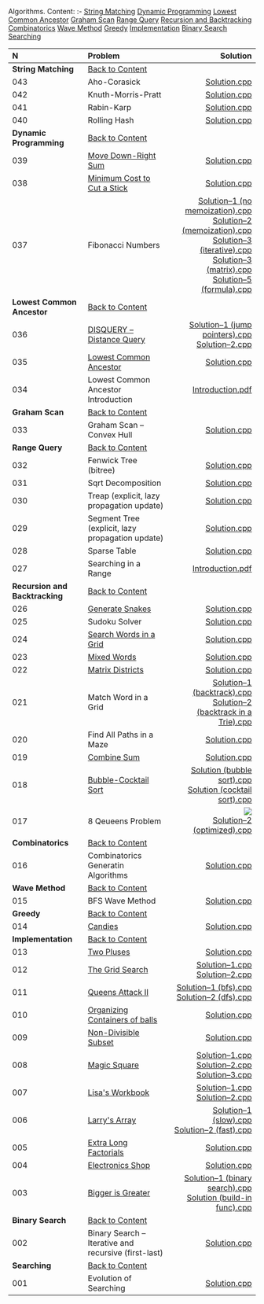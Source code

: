 [<a name="content">Algorithms. Content:</a>](#content)
:-
[String Matching](#str-matching)
[Dynamic Programming](#dp)
[Lowest Common Ancestor](#lca)
[Graham Scan](#graham-scan)
[Range Query](#range-query)
[Recursion and Backtracking](#rec-and-backtracking)
[Combinatorics](#combinatorics)
[Wave Method](#wave-method)
[Greedy](#greedy)
[Implementation](#implementation)
[Binary Search](#binary-search)
[Searching](#searching)
  
N|Problem|Solution|
:-|:-|-:
<a name="str-matching">**String Matching**</a>|[Back to Content](#content)
043|Aho-Corasick|[Solution.cpp](https://github.com/andy489/Data_Structures_and_Algorithms/blob/master/3%20%E2%80%93%20Algorithms/String%20matching/Aho-Corasick.cpp)
042|Knuth-Morris-Pratt|[Solution.cpp](https://github.com/andy489/Data_Structures_and_Algorithms/blob/master/3%20%E2%80%93%20Algorithms/String%20matching/Knuth-Moris-Pratt%20(KMP).cpp)
041|Rabin-Karp|[Solution.cpp](https://github.com/andy489/Data_Structures_and_Algorithms/blob/master/3%20%E2%80%93%20Algorithms/String%20matching/Rabin-Karp.cpp)
040|Rolling Hash|[Solution.cpp](https://github.com/andy489/Data_Structures_and_Algorithms/blob/master/3%20%E2%80%93%20Algorithms/String%20matching/Rolling-Hash.cpp)
<a name="dp">**Dynamic Programming**</a>|[Back to Content](#content)
039|[Move Down-Right Sum](https://github.com/andy489/Data_Structures_and_Algorithms/blob/master/3%20%E2%80%93%20Algorithms/Dynamic%20programming/Move%20Down-Right%20Sum.pdf)|[Solution.cpp](https://github.com/andy489/Data_Structures_and_Algorithms/blob/master/3%20%E2%80%93%20Algorithms/Dynamic%20programming/Move%20Down-Right%20Sum.cpp)
038|[Minimum Cost to Cut a Stick](https://github.com/andy489/Data_Structures_and_Algorithms/blob/master/3%20%E2%80%93%20Algorithms/Dynamic%20programming/Minimum%20Cost%20to%20Cut%20a%20Stick.pdf)|[Solution.cpp](https://github.com/andy489/Data_Structures_and_Algorithms/blob/master/3%20%E2%80%93%20Algorithms/Dynamic%20programming/Minimum%20Cost%20to%20Cut%20a%20Stick.cpp)
037|Fibonacci Numbers|[Solution–1 (no memoization).cpp](https://github.com/andy489/Data_Structures_and_Algorithms/blob/master/3%20%E2%80%93%20Algorithms/Dynamic%20programming/Fibonacci%20number%E2%80%931%20(recursive%2C%20no%20memoization).cpp)<br>[Solution–2 (memoization).cpp](https://github.com/andy489/Data_Structures_and_Algorithms/blob/master/3%20%E2%80%93%20Algorithms/Dynamic%20programming/Fibonacci%20number%E2%80%932%20(recursive%2C%20memoization).cpp)<br>[Solution–3 (iterative).cpp](https://github.com/andy489/Data_Structures_and_Algorithms/blob/master/3%20%E2%80%93%20Algorithms/Dynamic%20programming/Fibonacci%20number%E2%80%933%20(iterative).cpp)<br>[Solution–3 (matrix).cpp](https://github.com/andy489/Data_Structures_and_Algorithms/blob/master/3%20%E2%80%93%20Algorithms/Dynamic%20programming/Fibonacci%20number%E2%80%934%20(matrix).cpp)<br>[Solution–5 (formula).cpp](https://github.com/andy489/Data_Structures_and_Algorithms/blob/master/3%20%E2%80%93%20Algorithms/Dynamic%20programming/Fibonacci%20number%E2%80%935%20(formula).cpp)
<a name="lca">**Lowest Common Ancestor**</a>|[Back to Content](#content)
036|[DISQUERY – Distance Query](https://github.com/andy489/Data_Structures_and_Algorithms/blob/master/3%20%E2%80%93%20Algorithms/Lowest%20common%20ancestor/DISQUERY%20%E2%80%93%20Distance%20Query.pdf)|[Solution–1 (jump pointers).cpp](https://github.com/andy489/Data_Structures_and_Algorithms/blob/master/3%20%E2%80%93%20Algorithms/Lowest%20common%20ancestor/DISQUERY%20%E2%80%93%20Distance%20Query%E2%80%931%20(jump%20pointers).cpp)<br>[Solution–2.cpp](https://github.com/andy489/Data_Structures_and_Algorithms/blob/master/3%20%E2%80%93%20Algorithms/Lowest%20common%20ancestor/DISQUERY%20%E2%80%93%20Distance%20Query%E2%80%932.cpp)
035|[Lowest Common Ancestor](https://github.com/andy489/Data_Structures_and_Algorithms/blob/master/3%20%E2%80%93%20Algorithms/Lowest%20common%20ancestor/LCA%20%E2%80%93%20Lowest%20Common%20Ancestor.pdf)|[Solution.cpp](https://github.com/andy489/Data_Structures_and_Algorithms/blob/master/3%20%E2%80%93%20Algorithms/Lowest%20common%20ancestor/LCA%20%E2%80%93%20Lowest%20Common%20Ancestor.cpp)
034|Lowest Common Ancestor Introduction|[Introduction.pdf](https://github.com/andy489/Data_Structures_and_Algorithms/blob/master/3%20%E2%80%93%20Algorithms/Lowest%20common%20ancestor/Lowest%20Common%20Ancestor%20(LCA)%20Algorithm.pdf)
<a name="graham-scan">**Graham Scan**</a>|[Back to Content](#content)
033|Graham Scan – Convex Hull|[Solution.cpp](https://github.com/andy489/Data_Structures_and_Algorithms/blob/master/3%20%E2%80%93%20Algorithms/Graham%20scan/Convex%20Hull%20%E2%80%93%20Graham%20scan.cpp)
<a name="range-query">**Range Query**</a>|[Back to Content](#content)
032|Fenwick Tree (bitree)|[Solution.cpp](https://github.com/andy489/Data_Structures_and_Algorithms/blob/master/3%20%E2%80%93%20Algorithms/Range%20Query/Fenwick%20Tree%20(bitree).cpp)
031|Sqrt Decomposition|[Solution.cpp](https://github.com/andy489/Data_Structures_and_Algorithms/blob/master/3%20%E2%80%93%20Algorithms/Range%20Query/Sqrt%20decomposition.cpp)
030|Treap (explicit, lazy propagation update)|[Solution.cpp](https://github.com/andy489/Data_Structures_and_Algorithms/blob/master/3%20%E2%80%93%20Algorithms/Range%20Query/Treap%20(explicit%2C%20lazy%20prop%20update).cpp)
029|Segment Tree (explicit, lazy propagation update)|[Solution.cpp](https://github.com/andy489/Data_Structures_and_Algorithms/blob/master/3%20%E2%80%93%20Algorithms/Range%20Query/Segment%20Tree%20(explicit%2C%20lazy%20prop%20update).cpp)
028|Sparse Table|[Solution.cpp](https://github.com/andy489/Data_Structures_and_Algorithms/blob/master/3%20%E2%80%93%20Algorithms/Range%20Query/Sparse%20table.cpp)
027|Searching in a Range|[Introduction.pdf](https://github.com/andy489/Data_Structures_and_Algorithms/blob/master/3%20%E2%80%93%20Algorithms/Range%20Query/Range%20Searching.pdf)
<a name="rec-and-backtracking">**Recursion and Backtracking**</a>|[Back to Content](#content)
026|[Generate Snakes](https://github.com/andy489/Data_Structures_and_Algorithms/blob/master/3%20%E2%80%93%20Algorithms/Recursion%20and%20Backtracking/Generate%20snakes/Generate%20snakes.pdf)|[Solution.cpp](https://github.com/andy489/Data_Structures_and_Algorithms/blob/master/3%20%E2%80%93%20Algorithms/Recursion%20and%20Backtracking/Generate%20snakes/Generate%20snakes.cpp)
025|Sudoku Solver|[Solution.cpp](https://github.com/andy489/Data_Structures_and_Algorithms/blob/master/3%20%E2%80%93%20Algorithms/Recursion%20and%20Backtracking/Sudoku%20/Sudoku%20solver.cpp)
024|[Search Words in a Grid](https://github.com/andy489/Data_Structures_and_Algorithms/blob/master/3%20%E2%80%93%20Algorithms/Recursion%20and%20Backtracking/Search%20words%20in%20a%20grid/Search%20words%20in%20a%20grid.pdf)|[Solution.cpp](https://github.com/andy489/Data_Structures_and_Algorithms/blob/master/3%20%E2%80%93%20Algorithms/Recursion%20and%20Backtracking/Search%20words%20in%20a%20grid/Search%20words%20in%20a%20grid.cpp)
023|[Mixed Words](https://github.com/andy489/Data_Structures_and_Algorithms/blob/master/3%20%E2%80%93%20Algorithms/Recursion%20and%20Backtracking/Mixed%20words/Mixed%20Words.pdf)|[Solution.cpp](https://github.com/andy489/Data_Structures_and_Algorithms/blob/master/3%20%E2%80%93%20Algorithms/Recursion%20and%20Backtracking/Mixed%20words/Mixed%20words.cpp)
022|[Matrix Districts](https://github.com/andy489/Data_Structures_and_Algorithms/blob/master/3%20%E2%80%93%20Algorithms/Recursion%20and%20Backtracking/Matrix%20Districts/Matrix%20Districts.pdf)|[Solution.cpp](https://github.com/andy489/Data_Structures_and_Algorithms/blob/master/3%20%E2%80%93%20Algorithms/Recursion%20and%20Backtracking/Matrix%20Districts/Matrix%20Distincts.cpp)
021|Match Word in a Grid|[Solution–1 (backtrack).cpp](https://github.com/andy489/Data_Structures_and_Algorithms/blob/master/3%20%E2%80%93%20Algorithms/Recursion%20and%20Backtracking/Match%20word%20in%20a%20grid/Match%20word%20in%20a%20grid%E2%80%931%20(backtrack).cpp)<br>[Solution–2 (backtrack in a Trie).cpp](https://github.com/andy489/Data_Structures_and_Algorithms/blob/master/3%20%E2%80%93%20Algorithms/Recursion%20and%20Backtracking/Match%20word%20in%20a%20grid/Match%20word%20in%20a%20grid%E2%80%932%20(backtrack%20in%20a%20trie).cpp)
020|Find All Paths in a Maze|[Solution.cpp](https://github.com/andy489/Data_Structures_and_Algorithms/blob/master/3%20%E2%80%93%20Algorithms/Recursion%20and%20Backtracking/Find%20all%20paths%20in%20a%20maze/Find%20all%20paths%20in%20a%20maze.cpp)
019|[Combine Sum](https://github.com/andy489/Data_Structures_and_Algorithms/blob/master/3%20%E2%80%93%20Algorithms/Recursion%20and%20Backtracking/Combine%20sum/Combine%20Sum.pdf)|[Solution.cpp](https://github.com/andy489/Data_Structures_and_Algorithms/blob/master/3%20%E2%80%93%20Algorithms/Recursion%20and%20Backtracking/Combine%20sum/Combine%20sum.cpp)
018|[Bubble-Cocktail Sort](https://github.com/andy489/Data_Structures_and_Algorithms/blob/master/3%20%E2%80%93%20Algorithms/Recursion%20and%20Backtracking/Bubble-Cocktail%20sort/Bubble-Cocktail%20Sort.pdf)|[Solution (bubble sort).cpp](https://github.com/andy489/Data_Structures_and_Algorithms/blob/master/3%20%E2%80%93%20Algorithms/Recursion%20and%20Backtracking/Bubble-Cocktail%20sort/Bubble%20sort.cpp)<br>[Solution (cocktail sort).cpp](https://github.com/andy489/Data_Structures_and_Algorithms/blob/master/3%20%E2%80%93%20Algorithms/Recursion%20and%20Backtracking/Bubble-Cocktail%20sort/Cocktail%20sort.cpp)
017|8 Qeueens Problem|[![](https://img.shields.io/badge/Solution%E2%80%931-C%2B%2B-red)](https://github.com/andy489/Data_Structures_and_Algorithms/blob/master/3%20%E2%80%93%20Algorithms/Recursion%20and%20Backtracking/8%20Queens%20Problem/8%20Queens%20Problem.cpp)<br>[Solution–2 (optimized).cpp](https://github.com/andy489/Data_Structures_and_Algorithms/blob/master/3%20%E2%80%93%20Algorithms/Recursion%20and%20Backtracking/8%20Queens%20Problem/8%20Queens%20Problem%20(optimized).cpp)
<a name="combinatorics">**Combinatorics**</a>|[Back to Content](#content)
016|Combinatorics Generatin Algorithms|[Solution.cpp](https://github.com/andy489/Data_Structures_and_Algorithms/blob/master/3%20%E2%80%93%20Algorithms/Combinatorics/Combinatorics.md)
<a name="wave-method">**Wave Method**</a>|[Back to Content](#content)
015|BFS Wave Method|[Solution.cpp](https://github.com/andy489/Data_Structures_and_Algorithms/blob/master/3%20%E2%80%93%20Algorithms/Wave%20method%20(bfs)/Wave%20method%20(bfs).cpp)
<a name="greedy">**Greedy**</a>|[Back to Content](#content)
014|[Candies](https://github.com/andy489/Data_Structures_and_Algorithms/blob/master/3%20%E2%80%93%20Algorithms/Greedy/Candies.pdf)|[Solution.cpp](https://github.com/andy489/Data_Structures_and_Algorithms/blob/master/3%20%E2%80%93%20Algorithms/Greedy/Candies.cpp)
<a name="implementation">**Implementation**</a>|[Back to Content](#content)
013|[Two Pluses](https://github.com/andy489/Data_Structures_and_Algorithms/blob/master/3%20%E2%80%93%20Algorithms/Implementation/Two%20pluses.pdf)|[Solution.cpp](https://github.com/andy489/Data_Structures_and_Algorithms/blob/master/3%20%E2%80%93%20Algorithms/Implementation/Two%20pluses.cpp)
012|[The Grid Search](https://github.com/andy489/Data_Structures_and_Algorithms/blob/master/3%20%E2%80%93%20Algorithms/Implementation/The%20grid%20search.pdf)|[Solution–1.cpp](https://github.com/andy489/Data_Structures_and_Algorithms/blob/master/3%20%E2%80%93%20Algorithms/Implementation/The%20grid%20search%E2%80%931.cpp)<br>[Solution–2.cpp](https://github.com/andy489/Data_Structures_and_Algorithms/blob/master/3%20%E2%80%93%20Algorithms/Implementation/The%20grid%20search%E2%80%932.cpp)
011|[Queens Attack II](https://github.com/andy489/Data_Structures_and_Algorithms/blob/master/3%20%E2%80%93%20Algorithms/Implementation/Queens%20attack%202.pdf)|[Solution–1 (bfs).cpp](https://github.com/andy489/Data_Structures_and_Algorithms/blob/master/3%20%E2%80%93%20Algorithms/Implementation/Queens%20attack%202%E2%80%931%20(bfs).cpp)<br>[Solution–2 (dfs).cpp](https://github.com/andy489/Data_Structures_and_Algorithms/blob/master/3%20%E2%80%93%20Algorithms/Implementation/Queens%20attack%202%E2%80%932%20(dfs).cpp)
010|[Organizing Containers of balls](https://github.com/andy489/Data_Structures_and_Algorithms/blob/master/3%20%E2%80%93%20Algorithms/Implementation/Organizing%20Containers%20of%20Balls.pdf)|[Solution.cpp](https://github.com/andy489/Data_Structures_and_Algorithms/blob/master/3%20%E2%80%93%20Algorithms/Implementation/Organizing%20Containers%20of%20Balls.cpp)
009|[Non-Divisible Subset](https://github.com/andy489/Data_Structures_and_Algorithms/blob/master/3%20%E2%80%93%20Algorithms/Implementation/Non-divisible%20subset.pdf)|[Solution.cpp](https://github.com/andy489/Data_Structures_and_Algorithms/blob/master/3%20%E2%80%93%20Algorithms/Implementation/Non-divisible%20subset.cpp)
008|[Magic Square](https://github.com/andy489/Data_Structures_and_Algorithms/blob/master/3%20%E2%80%93%20Algorithms/Implementation/Magic%20Square%20Forming.pdf)|[Solution–1.cpp](https://github.com/andy489/Data_Structures_and_Algorithms/blob/master/3%20%E2%80%93%20Algorithms/Implementation/Magic%20Square%20Forming%E2%80%931.cpp)<br>[Solution–2.cpp](https://github.com/andy489/Data_Structures_and_Algorithms/blob/master/3%20%E2%80%93%20Algorithms/Implementation/Magic%20Square%20Forming%E2%80%932.cpp)<br>[Solution–3.cpp](https://github.com/andy489/Data_Structures_and_Algorithms/blob/master/3%20%E2%80%93%20Algorithms/Implementation/Magic%20Square%20Forming%E2%80%933.cpp)
007|[Lisa's Workbook](https://github.com/andy489/Data_Structures_and_Algorithms/blob/master/3%20%E2%80%93%20Algorithms/Implementation/Lisa%20workbook.pdf)|[Solution–1.cpp](https://github.com/andy489/Data_Structures_and_Algorithms/blob/master/3%20%E2%80%93%20Algorithms/Implementation/Lisa%20workbook%E2%80%931.cpp)<br>[Solution–2.cpp](https://github.com/andy489/Data_Structures_and_Algorithms/blob/master/3%20%E2%80%93%20Algorithms/Implementation/Lisa%20workbook%E2%80%932.cpp)
006|[Larry's Array](https://github.com/andy489/Data_Structures_and_Algorithms/blob/master/3%20%E2%80%93%20Algorithms/Implementation/Larrys%20array.pdf)|[Solution–1 (slow).cpp](https://github.com/andy489/Data_Structures_and_Algorithms/blob/master/3%20%E2%80%93%20Algorithms/Implementation/Larrys%20array%E2%80%931%20(slow).cpp)<br>[Solution–2 (fast).cpp](https://github.com/andy489/Data_Structures_and_Algorithms/blob/master/3%20%E2%80%93%20Algorithms/Implementation/Larrys%20array%E2%80%932%20(fast).cpp)
005|[Extra Long Factorials](https://github.com/andy489/Data_Structures_and_Algorithms/blob/master/3%20%E2%80%93%20Algorithms/Implementation/Extra%20Long%20Factorials.pdf)|[Solution.cpp](https://github.com/andy489/Data_Structures_and_Algorithms/blob/master/3%20%E2%80%93%20Algorithms/Implementation/Extra%20Long%20Factorials.cpp)
004|[Electronics Shop](https://github.com/andy489/Data_Structures_and_Algorithms/blob/master/3%20%E2%80%93%20Algorithms/Implementation/Electronics%20shop.pdf)|[Solution.cpp](https://github.com/andy489/Data_Structures_and_Algorithms/blob/master/3%20%E2%80%93%20Algorithms/Implementation/Electronics%20shop.cpp)
003|[Bigger is Greater](https://github.com/andy489/Data_Structures_and_Algorithms/blob/master/3%20%E2%80%93%20Algorithms/Implementation/Bigger%20is%20Greater.pdf)|[Solution–1 (binary search).cpp](https://github.com/andy489/Data_Structures_and_Algorithms/blob/master/3%20%E2%80%93%20Algorithms/Implementation/Bigger%20is%20Greater%E2%80%931%20(bin%20search).cpp)<br>[Solution (build-in func).cpp](https://github.com/andy489/Data_Structures_and_Algorithms/blob/master/3%20%E2%80%93%20Algorithms/Implementation/Bigger%20is%20Greater%E2%80%932%20(build-in%20func).cpp)
<a name="binary-search">**Binary Search**</a>|[Back to Content](#content)|
002|Binary Search – Iterative and recursive (first-last)|[Solution.cpp](https://github.com/andy489/Data_Structures_and_Algorithms/blob/master/3%20%E2%80%93%20Algorithms/Binary%20search/Binary%20search.cpp)
<a name="searching">**Searching**</a>|[Back to Content](#content)| 
001|Evolution of Searching|[Solution.cpp](https://github.com/andy489/Data_Structures_and_Algorithms/tree/master/3%20%E2%80%93%20Algorithms/Searching)
